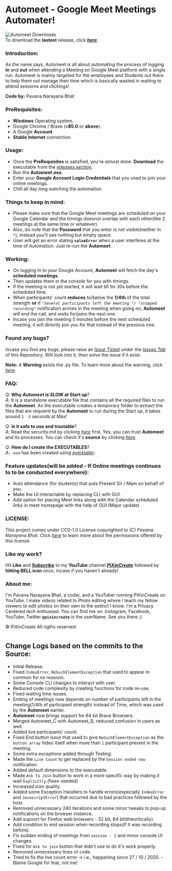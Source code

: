 # Automeet - Google Meet Meetings Automater!
![Automeet Downloads](https://img.shields.io/github/downloads/pixincreate/Automeet/total?color=Blue&label=Automeet%20Downloads&logo=PiXinCreate&logoColor=Blue&style=for-the-badge)  
To download the **lastest** release, click **_[here](https://github.com/pixincreate/Automeet/releases/latest)_**.

### Introduction:
As the name says, Automeet is all about automating the process of logging **in** and **out** when attending a Meeting on Google Meet platform with a single run. Automeet is mainly targeted for the employees and Students out there to help them out manage their time which is basically wasted in waiting to attend sessions and clickings!

**Code by:** Pavana Narayana Bhat

### PreRequisites:
- **Windows** Operating system.
- Google Chrome / Brave (v**85.0** or **above**).
- A Google **Account**.
- **Stable Internet** connection.

### Usage:
- Once the **PreRequisites** is satisfied, you're almost done. **Download** the executable from the *[releases section](https://github.com/pixincreate/Automeet/releases)*.
- Run the **Automeet.exe**.
- Enter your **Google Account Login Credentials** that you used to join your online meetings.
- Chill all day long watching the automation.

### Things to keep in mind:
- Please make sure that the Google Meet meetings are scheduled on your Google Calendar and the timings doesnot overlap with each other(like 2 meetings at the same time             or whatever).
- Also, do note that the **Password** that you enter is not visible(neither in ```*```), instead you'll see nothing but empty space.
- User will get an error stating **```valueError```** when a user interferes at the time of Automation. Just re-run the **Automeet**.

### Working:
- On logging in to your Google Account, **Automeet** will fetch the day's **scheduled meetings**.
- Then updates them in the console for you with timings.
- If the meeting is not yet started, it will wait till 1m 30s before the scheduled time.
- When participants' count **reduces** to/below the **1/4th** of the total strength **or** if *```"Several participants left the meeting."/ "stopped recording"```* notification arrives in the meeting when going on, **Automeet** will end the call, and waits for/joins the next one.
- Incase you join the meeting 5 minutes before the next scheduled meeting, it will directly join you for that instead of the previous one.

### Found any bugs?
Incase you find any bugs, please raise an *[Issue Ticket](https://github.com/pixincreate/Automeet/issues/new/choose)* under the *[Issues Tab](https://github.com/pixincreate/Automeet/issues)* of this Repository. Will look into it, then solve the issue if it exist.

**Note:**  A **Warning** exists the .py file. To learn more about the warning, click *[here](https://stackoverflow.com/questions/63958561/how-to-merge-chromedriver-exe-with-a-python-script-that-runs-on-selenium-webdriv/63959432#63959432)*.

### FAQ:
*Q*: **Why _Automeet_ is SLOW at Start up**?  
*A*: It is a standalone executable file that contains all the required files to run the **Automeet**. As the executable creates a temporary folder to extract the files that are requierd by the **Automeet** to run during the Start up, it takes around `2 -3` seconds at Max!

*Q*: **Is it safe to use and trustable**?  
*A*: Read the security.md by clicking *[here](https://github.com/pixincreate/Automeet/blob/main/Security.md)* first. Yes, you can trust **Automeet** and its processes. You can check it's **source** by clicking *[here](https://github.com/pixincreate/Automeet/blob/main/Source/Automeet.py)*.

*Q*: **How do I create the EXECUTABLES**?  
*A*: `.exe` has been created using *[pyinstaller](https://pypi.org/project/pyinstaller/)*.

### Feature updates(will be added - If Online meetings continues to to be conducted everywhere):
- Auto attendance (for students) that puts Present Sir / Mam on behalf of you.
- Make the UI interactable by replacing CLI with GUI.
- Add option for placing Meet links along with the Calendar scheduled links in meet homepage with the help of GUI.(Major update)

### LICENSE:
This project comes under CC0-1.0 License copyrighted to *(C) Pavana Narayana Bhat*. Click *[here](https://github.com/pixincreate/Online-Class-Automater/blob/master/LICENSE)* to learn more about the permissions offered by this license.

### Like my work?
Hit **Like** and **[Subscribe](https://www.youtube.com/c/pixincreate/subscribe)** to my **YouTube** channel **[*PiXinCreate*](https://www.youtube.com/c/pixincreate)** followed by **hitting BELL icon** *once*, incase if you haven't already!

### About me:
I'm Pavana Narayana Bhat, a coder, and a YouTuber running PiXinCreate on YouTube. I make videos related to Photo editing where I teach my fellow viewers to edit photos on their own to the extinct I know. I'm a Privacy Centered tech enthusiast. You can find me on: Instagram, Facebook, YouTube, Twitter **`@pixincreate`** is the userName. See you there.:)

© PiXinCreate All rigths reserved.
#
## Change Logs based on the commits to the Source:
- Initial Release.
- Fixed ```IndexError```, ```NoSuchElementException``` that used to appear in common for no reasons.
- Some Console CLI changes to interact with user.
- Reduced code complexity by creating functions for code re-use.
- Fixed waiting time issues.
- Ending of meetings now depends on number of participants left in the meeting(1/4th of participant strength) instead of Time, which was used by the **Automeet** earlier.
- **Automeet** now brings support for 64 bit Brave Browsers.
- Merged Automeet_C with Automeet_B, reduced confusion in users as well.
- Added live participants' count.
- Fixed *End button* issue that used to give ```NoSuchElementException``` as the `button array` hides itself when more than `1` participant present in the meeting.
- Some extra exceptions added through Testing.
- Made the `Live Count` to get replaced by the `Session ended now` notification.
- Added default dimensions to the executable. 
- Made `Ask To Join` button to work in a more specific way by making it wait `Explicitly`.(fixes needed)
- Increased icon quality.
- Added some Exception Handlers to handle errors(especially `IndexError` and `JavascriptError`) that occurred due to bad practices followed by the host.
- Removed unnecessary 240 iterations and some minor tweaks to pop-up notifications on the browser instance.
- Add supoort for Firefox web browsers - 32 bit, 64 bit(theoritically).
- Add condition to end session when recording stops(if it was recording before).
- Fix sudden ending of meetings from ```session - 2``` and minor console UI changes.
- Fixed for `Ask to join` button that didn't use to do it's work properly.
- Removed unnecessary lines of code.
- Tried to fix the live count error -> i.e., happening since 27 / 10 / 2020. - Blame Google for that, not me!
#
